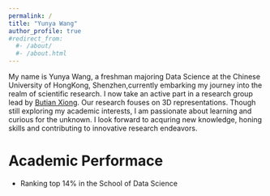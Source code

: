 ```yaml
---
permalink: /
title: "Yunya Wang"
author_profile: true
#redirect_from: 
  #- /about/
  #- /about.html
---
```


My name is Yunya Wang, a freshman majoring Data Science at the Chinese University of HongKong, Shenzhen,currently embarking my journey into the realm of scientific research. I now take an active part in a research group lead by [Butian Xiong](https://saliteta.github.io/). Our research fouses on 3D representations. Though still exploring my academic interests, I am passionate about learning and curious for the unknown. I look forward to acquring new knowledge, honing skills and contributing to innovative research endeavors. 

Academic Performace
======
* Ranking top 14% in the School of Data Science
